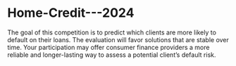 # Home-Credit---2024
The goal of this competition is to predict which clients are more likely to default on their loans. The evaluation will favor solutions that are stable over time.  Your participation may offer consumer finance providers a more reliable and longer-lasting way to assess a potential client’s default risk.
